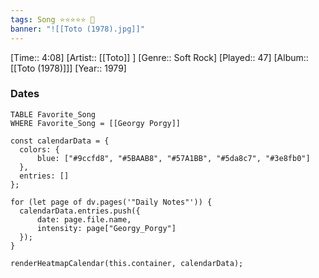 ```yaml
---
tags: Song ⭐⭐⭐⭐⭐ 💛
banner: "![[Toto (1978).jpg]]"
---
```

[Time:: 4:08]
[Artist:: [[Toto]] ]
[Genre:: Soft Rock]
[Played:: 47]
[Album:: [[Toto (1978)]]]
[Year:: 1979]
### Dates
````dataview
TABLE Favorite_Song
WHERE Favorite_Song = [[Georgy Porgy]]
````

  ```dataviewjs
const calendarData = { 
	colors: { 
		blue: ["#9ccfd8", "#5BAAB8", "#57A1BB", "#5da8c7", "#3e8fb0"] 
	}, 
	entries: [] 
}; 

for (let page of dv.pages('"Daily Notes"')) { 
	calendarData.entries.push({ 
		date: page.file.name, 
		intensity: page["Georgy_Porgy"]
	}); 
} 

renderHeatmapCalendar(this.container, calendarData);
```
